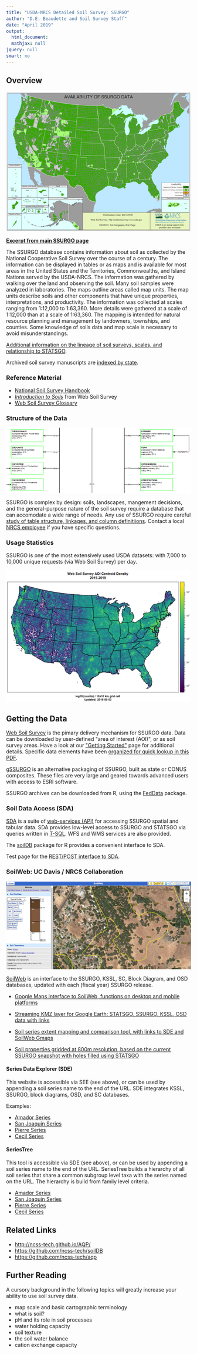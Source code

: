 ```yaml
---
title: "USDA-NRCS Detailed Soil Survey: SSURGO"
author: "D.E. Beaudette and Soil Survey Staff"
date: "April 2019"
output:
  html_document:
  mathjax: null
jquery: null
smart: no
---
```

  

  
## Overview

![](static-images/ssurgo-status.jpg)

**[Excerpt from main SSURGO page](https://www.nrcs.usda.gov/wps/portal/nrcs/detail/soils/survey/geo/?cid=nrcs142p2_053627)**

The SSURGO database contains information about soil as collected by the National Cooperative Soil Survey over the course of a century. The information can be displayed in tables or as maps and is available for most areas in the United States and the Territories, Commonwealths, and Island Nations served by the USDA-NRCS. The information was gathered by walking over the land and observing the soil. Many soil samples were analyzed in laboratories. The maps outline areas called map units. The map units describe soils and other components that have unique properties, interpretations, and productivity. The information was collected at scales ranging from 1:12,000 to 1:63,360. More details were gathered at a scale of 1:12,000 than at a scale of 1:63,360. The mapping is intended for natural resource planning and management by landowners, townships, and counties. Some knowledge of soils data and map scale is necessary to avoid misunderstandings.

[Additional information on the lineage of soil surveys, scales, and relationship to STATSGO](https://www.nrcs.usda.gov/wps/portal/nrcs/detail/soils/survey/geo/?cid=nrcs142p2_053626).

Archived soil survey manuscripts are [indexed by state](http://www.nrcs.usda.gov/wps/portal/nrcs/soilsurvey/soils/survey/state/).

### Reference Material

   * [National Soil Survey Handbook](https://www.nrcs.usda.gov/wps/portal/nrcs/detail/soils/scientists/?cid=nrcs142p2_054242)
   * *[Introduction to Soils](wss-introduction-to-soils.pdf)* from Web Soil Survey
   * [Web Soil Survey Glossary](Glossary.pdf)

### Structure of the Data
![](static-images/ssurgo-structure-demo.png)

SSURGO is complex by design: soils, landscapes, mangement decisions, and the general-purpose nature of the soil survey require a database that can accomodate a wide range of needs. Any use of SSURGO require careful [study of table structure, linkages, and column definitiions](https://www.nrcs.usda.gov/wps/portal/nrcs/detail/soils/survey/geo/?cid=nrcs142p2_053631). Contact a local [NRCS employee](https://www.nrcs.usda.gov/wps/portal/nrcs/main/national/contact/) if you have specific questions.


### Usage Statistics
SSURGO is one of the most extensively used USDA datasets: with 7,000 to 10,000 unique requests (via Web Soil Survey) per day.

![](static-images/WSS-AOI-density.png)





## Getting the Data

[Web Soil Survey](https://websoilsurvey.sc.egov.usda.gov/App/HomePage.htm) is the pimary delivery mechanism for SSURGO data. Data can be downloaded by user-defined "area of interest (AOI)", or as soil survey areas. Have a look at our ["Getting Started"](https://websoilsurvey.nrcs.usda.gov/app/GettingStarted.htm) page for additional details. Specific data elements have been [organized for quick lookup in this PDF](https://websoilsurvey.sc.egov.usda.gov/App/Resources/HomePage/Soil_Explorer_Tab.pdf).

[gSSURGO](https://www.nrcs.usda.gov/wps/portal/nrcs/detail/soils/survey/geo/?cid=nrcs142p2_053628) is an alternative packaging of SSURGO, built as state or CONUS composites. These files are very large and geared towards advanced users with access to ESRI software.

SSURGO archives can be downloaded from R, using the [FedData](http://ropensci.github.io/FedData/) package.


### Soil Data Access (SDA)

[SDA](https://sdmdataaccess.nrcs.usda.gov/) is a suite of [web-services (API)](https://sdmdataaccess.nrcs.usda.gov/WebServiceHelp.aspx) for accessing SSURGO spatial and tabular data. SDA provides low-level access to SSURGO and STATSGO via queries written in [T-SQL](https://technet.microsoft.com/en-us/library/bb264565(v=sql.90).aspx). WFS and WMS services are also provided.

The [soilDB](http://ncss-tech.github.io/AQP/soilDB/SDA-tutorial.html) package for R provides a convenient interface to SDA.

Test page for the [REST/POST interface to SDA](https://sdmdataaccess.sc.egov.usda.gov/test/testpost.html).



### SoilWeb: UC Davis / NRCS Collaboration

![](static-images/soilweb-gmap-example.jpg)

[SoilWeb](https://casoilresource.lawr.ucdavis.edu/soilweb-apps) is an interface to the SSURGO, KSSL, SC, Block Diagram, and OSD databases, updated with each (fiscal year) SSURGO release.

   * [Google Maps interface to SoilWeb, functions on desktop and mobile platforms](http://casoilresource.lawr.ucdavis.edu/gmap/)
   
   * [Streaming KMZ layer for Google Earth: STATSGO, SSURGO, KSSL, OSD data with links](http://casoilresource.lawr.ucdavis.edu/soil_web/kml/SoilWeb.kmz)
   
   * [Soil series extent mapping and comparison tool, with links to SDE and SoilWeb Gmaps](http://casoilresource.lawr.ucdavis.edu/see/)
   
   * [Soil properties gridded at 800m resolution, based on the current SSURGO snapshot with holes filled using STATSGO](http://casoilresource.lawr.ucdavis.edu/soil-properties/)



#### Series Data Explorer (SDE)
This website is accessible via SEE (see above), or can be used by appending a soil series name to the end of the URL. SDE integrates KSSL, SSURGO, block diagrams, OSD, and SC databases.

Examples:

  * [Amador Series](http://casoilresource.lawr.ucdavis.edu/sde/?series=amador)
  * [San Joaquin Series](https://casoilresource.lawr.ucdavis.edu/sde/?series=san%20joaquin)
  * [Pierre Series](https://casoilresource.lawr.ucdavis.edu/sde/?series=pierre)
  * [Cecil Series](https://casoilresource.lawr.ucdavis.edu/sde/?series=cecil)


#### SeriesTree
This tool is accessible via SDE (see above), or can be used by appending a soil series name to the end of the URL. SeriesTree builds a hierarchy of all soil series that share a common subgroup level taxa with the series named on the URL. The hierarchy is build from family level criteria.


  * [Amador Series](http://soilmap2-1.lawr.ucdavis.edu/seriesTree/index.php?series=amador)
  * [San Joaquin Series](http://soilmap2-1.lawr.ucdavis.edu/seriesTree/index.php?series=san%20joaquin)
  * [Pierre Series](http://soilmap2-1.lawr.ucdavis.edu/seriesTree/index.php?series=pierre)
  * [Cecil Series](http://soilmap2-1.lawr.ucdavis.edu/seriesTree/index.php?series=cecil)


## Related Links

   * http://ncss-tech.github.io/AQP/
   * https://github.com/ncss-tech/soilDB
   * https://github.com/ncss-tech/aqp


## Further Reading
A cursory background in the following topics will greatly increase your ability to use soil survey data.

   * map scale and basic cartographic terminology
   * what is soil?
   * pH and its role in soil processes
   * water holding capacity
   * soil texture
   * the soil water balance
   * cation exchange capacity

   
   











